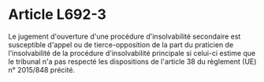 # Article L692-3

<p>Le jugement d'ouverture d'une procédure d'insolvabilité secondaire est susceptible d'appel ou de tierce-opposition de la part du praticien de l'insolvabilité de la procédure d'insolvabilité principale si celui-ci estime que le tribunal n'a pas respecté les dispositions de l'article 38 du règlement (UE) n° 2015/848 précité.</p>